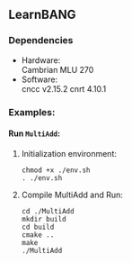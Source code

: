 ## LearnBANG  

### Dependencies  

* Hardware:  
Cambrian MLU 270
* Software:  
cncc v2.15.2
cnrt 4.10.1

### Examples:  
#### Run ``MultiAdd``:  
1. Initialization environment:  
    ```shell
    chmod +x ./env.sh
    . ./env.sh
    ```  

2. Compile MultiAdd and Run:  
    ```shell
    cd ./MultiAdd
    mkdir build
    cd build
    cmake ..
    make
    ./MultiAdd
    ```   



